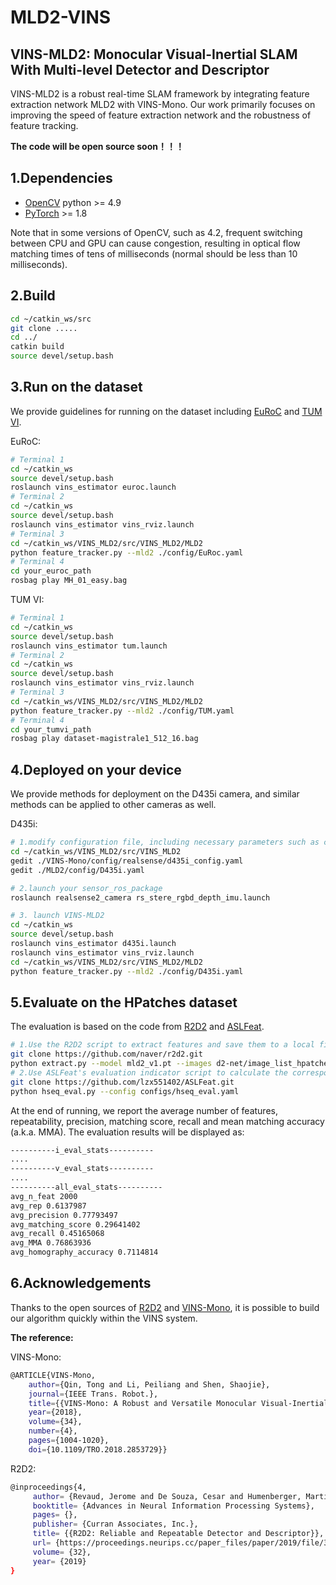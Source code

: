 # MLD2-VINS

## VINS-MLD2: Monocular Visual-Inertial SLAM With Multi-level Detector and Descriptor

VINS-MLD2 is a robust real-time SLAM framework by integrating feature extraction network MLD2 with VINS-Mono. Our work primarily focuses on improving the speed of feature extraction network and the robustness of feature tracking. 

**The code will be open source soon！！！**



## 1.Dependencies

- [OpenCV](https://opencv.org/) python >= 4.9
- [PyTorch](https://pytorch.org/) >= 1.8

Note that in some versions of OpenCV, such as 4.2, frequent switching between CPU and GPU can cause congestion, resulting in optical flow matching times of tens of milliseconds (normal should be less than 10 milliseconds).



## 2.Build

```sh
cd ~/catkin_ws/src
git clone .....
cd ../
catkin build
source devel/setup.bash
```



## 3.Run on the dataset

We provide guidelines for running on the dataset including [EuRoC](https://projects.asl.ethz.ch/datasets/doku.php?id=kmavvisualinertialdatasets) and [TUM VI](https://vision.in.tum.de/data/datasets/visual-inertial-dataset).

EuRoC:

```sh
# Terminal 1
cd ~/catkin_ws
source devel/setup.bash
roslaunch vins_estimator euroc.launch
# Terminal 2
cd ~/catkin_ws
source devel/setup.bash
roslaunch vins_estimator vins_rviz.launch
# Terminal 3
cd ~/catkin_ws/VINS_MLD2/src/VINS_MLD2/MLD2
python feature_tracker.py --mld2 ./config/EuRoc.yaml
# Terminal 4
cd your_euroc_path
rosbag play MH_01_easy.bag
```

TUM VI:

```sh
# Terminal 1
cd ~/catkin_ws
source devel/setup.bash
roslaunch vins_estimator tum.launch
# Terminal 2
cd ~/catkin_ws
source devel/setup.bash
roslaunch vins_estimator vins_rviz.launch
# Terminal 3
cd ~/catkin_ws/VINS_MLD2/src/VINS_MLD2/MLD2
python feature_tracker.py --mld2 ./config/TUM.yaml
# Terminal 4
cd your_tumvi_path
rosbag play dataset-magistrale1_512_16.bag
```



## 4.Deployed on your device

We provide methods for deployment on the D435i camera, and similar methods can be applied to other cameras as well.

D435i:

```sh
# 1.modify configuration file, including necessary parameters such as camera topic name, imu topic name, camera internal parameters, camera-imu extrinsic parameters, and IMU internal parameters
cd ~/catkin_ws/VINS_MLD2/src/VINS_MLD2
gedit ./VINS-Mono/config/realsense/d435i_config.yaml
gedit ./MLD2/config/D435i.yaml

# 2.launch your sensor_ros_package
roslaunch realsense2_camera rs_stere_rgbd_depth_imu.launch

# 3. launch VINS-MLD2
cd ~/catkin_ws
source devel/setup.bash
roslaunch vins_estimator d435i.launch
roslaunch vins_estimator vins_rviz.launch
cd ~/catkin_ws/VINS_MLD2/src/VINS_MLD2/MLD2
python feature_tracker.py --mld2 ./config/D435i.yaml
```



## 5.Evaluate on the HPatches dataset

The evaluation is based on the code from [R2D2](https://github.com/naver/r2d2?tab=readme-ov-file) and [ASLFeat](https://github.com/lzx551402/ASLFeat).

```sh
# 1.Use the R2D2 script to extract features and save them to a local file. Be careful to replace the network structure in the script with the MLD2 network structure file.
git clone https://github.com/naver/r2d2.git
python extract.py --model mld2_v1.pt --images d2-net/image_list_hpatches_sequences.txt --top-k 2000
# 2.Use ASLFeat's evaluation indicator script to calculate the corresponding indicators. Note that the ASLFeat feature extraction part in the script should be changed to read the MLD2 result file in the previous step.
git clone https://github.com/lzx551402/ASLFeat.git
python hseq_eval.py --config configs/hseq_eval.yaml
```

At the end of running, we report the average number of features, repeatability, precision, matching score, recall and mean matching accuracy (a.k.a. MMA). The evaluation results will be displayed as:

```sh
----------i_eval_stats----------
....
----------v_eval_stats----------
....
----------all_eval_stats----------
avg_n_feat 2000
avg_rep 0.6137987
avg_precision 0.77793497
avg_matching_score 0.29641402
avg_recall 0.45165068
avg_MMA 0.76863936
avg_homography_accuracy 0.7114814
```



## 6.Acknowledgements

Thanks to the open sources of [R2D2](https://github.com/naver/r2d2?tab=readme-ov-file) and [VINS-Mono](https://github.com/HKUST-Aerial-Robotics/VINS-Mono), it is possible to build our algorithm quickly within the VINS system.

**The reference:**

VINS-Mono:

```sh
@ARTICLE{VINS-Mono,
	author={Qin, Tong and Li, Peiliang and Shen, Shaojie},
	journal={IEEE Trans. Robot.}, 
	title={{VINS-Mono: A Robust and Versatile Monocular Visual-Inertial State Estimator}}, 
	year={2018},
	volume={34},
	number={4},
	pages={1004-1020},
	doi={10.1109/TRO.2018.2853729}}
```

R2D2:

```sh
@inproceedings{4,
     author= {Revaud, Jerome and De Souza, Cesar and Humenberger, Martin and Weinzaepfel, Philippe},
     booktitle= {Advances in Neural Information Processing Systems},
     pages= {},
     publisher= {Curran Associates, Inc.},
     title= {{R2D2: Reliable and Repeatable Detector and Descriptor}},
     url= {https://proceedings.neurips.cc/paper_files/paper/2019/file/3198dfd0aef271d22f7bcddd6f12f5cb-Paper.pdf},
     volume= {32},
     year= {2019}
}
```



